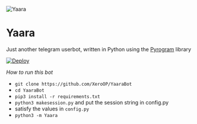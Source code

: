![Yaara](https://te.legra.ph/file/da37f14b332a1691722cf.jpg)

# Yaara

Just another telegram userbot, written in Python using the [Pyrogram](https://github.com/pyrogram/pyrogram) library

[![Deploy](https://www.herokucdn.com/deploy/button.svg)](https://heroku.com/deploy?template=https://github.com/XeroOP/YaaraBot)

*How to run this bot*

- `git clone https://github.com/XeroOP/YaaraBot`
- `cd YaaraBot`
- `pip3 install -r requirements.txt`
- `python3 makesession.py` and put the session string in config.py
- satisfy the values in `config.py`
- `python3 -m Yaara`
